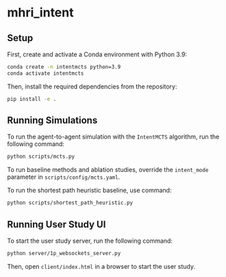 # mhri_intent

## Setup

First, create and activate a Conda environment with Python 3.9:

```bash
conda create -n intentmcts python=3.9
conda activate intentmcts
```

Then, install the required dependencies from the repository:

```bash
pip install -e .
```

## Running Simulations

To run the agent-to-agent simulation with the `IntentMCTS` algorithm, run the following command:

```bash
python scripts/mcts.py
```

To run baseline methods and ablation studies, override the `intent_mode` parameter in `scripts/config/mcts.yaml`.



To run the shortest path heuristic baseline, use command:
```bash
python scripts/shortest_path_heuristic.py
```


<!-- ## Render Gameplay

To render the gameplay using the user logs from an experiment, use the visualizer script. 
For example, to visualize logs from `user_logs/2024-10-11/13-03-08`, run:

```bash
python scripts/user_logs_visualizer.py --logs_dir user_logs/2024-10-11/13-03-08
ffmpeg -i visualization/stitched_%03d.png -vf format=yuv420p replay.mp4
``` -->

## Running User Study UI
To start the user study server, run the following command:
```bash
python server/1p_websockets_server.py
```

Then, open ```client/index.html``` in a browser to start the user study.